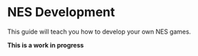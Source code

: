 # NES Development

This guide will teach you how to develop your own NES games.

**This is a work in progress**
